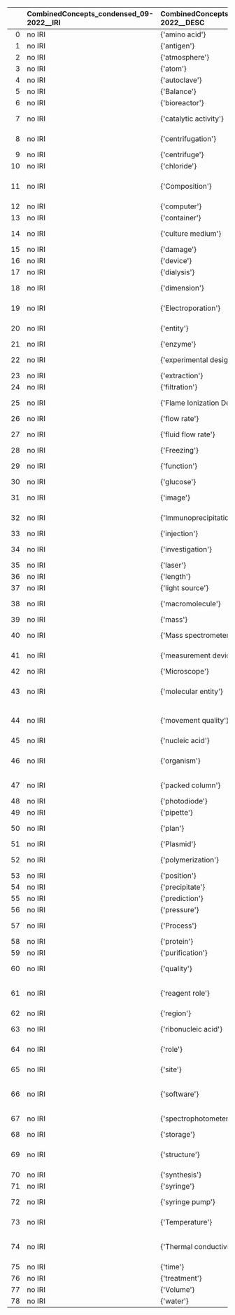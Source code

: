 |    | CombinedConcepts_condensed_09-2022__IRI   | CombinedConcepts_condensed_09-2022__DESC   | OBI_IRI                                     | OBI_DESC                                                       |
|---:|:------------------------------------------|:-------------------------------------------|:--------------------------------------------|:---------------------------------------------------------------|
|  0 | no IRI                                    | {'amino acid'}                             | http://purl.obolibrary.org/obo/CHEBI_33709  | {'label': 'amino acid'}                                        |
|  1 | no IRI                                    | {'antigen'}                                | http://purl.obolibrary.org/obo/OBI_1110034  | {'label': 'antigen'}                                           |
|  2 | no IRI                                    | {'atmosphere'}                             | http://purl.obolibrary.org/obo/OBI_0001498  | {'label': 'atmosphere'}                                        |
|  3 | no IRI                                    | {'atom'}                                   | http://purl.obolibrary.org/obo/CHEBI_33250  | {'label': 'atom'}                                              |
|  4 | no IRI                                    | {'autoclave'}                              | http://purl.obolibrary.org/obo/OBI_0001112  | {'label': 'autoclave'}                                         |
|  5 | no IRI                                    | {'Balance'}                                | http://purl.obolibrary.org/obo/OBI_0001135  | {'label': 'Balance'}                                           |
|  6 | no IRI                                    | {'bioreactor'}                             | http://purl.obolibrary.org/obo/OBI_0001046  | {'label': 'bioreactor'}                                        |
|  7 | no IRI                                    | {'catalytic activity'}                     | http://purl.obolibrary.org/obo/GO_0003824   | {'label': 'catalytic activity'}                                |
|  8 | no IRI                                    | {'centrifugation'}                         | http://purl.obolibrary.org/obo/OBI_0302886  | {'label': 'centrifugation'}                                    |
|  9 | no IRI                                    | {'centrifuge'}                             | http://purl.obolibrary.org/obo/OBI_0400106  | {'label': 'centrifuge'}                                        |
| 10 | no IRI                                    | {'chloride'}                               | http://purl.obolibrary.org/obo/CHEBI_17996  | {'label': 'chloride'}                                          |
| 11 | no IRI                                    | {'Composition'}                            | http://purl.obolibrary.org/obo/PATO_0000025 | {'label': 'Composition', 'prefLabel': 'Composition'}           |
| 12 | no IRI                                    | {'computer'}                               | http://purl.obolibrary.org/obo/OBI_0400107  | {'label': 'computer'}                                          |
| 13 | no IRI                                    | {'container'}                              | http://purl.obolibrary.org/obo/OBI_0000967  | {'label': 'container'}                                         |
| 14 | no IRI                                    | {'culture medium'}                         | http://purl.obolibrary.org/obo/OBI_0000079  | {'label': 'culture medium'}                                    |
| 15 | no IRI                                    | {'damage'}                                 | http://purl.obolibrary.org/obo/PATO_0001020 | {'label': 'damage'}                                            |
| 16 | no IRI                                    | {'device'}                                 | http://purl.obolibrary.org/obo/OBI_0000968  | {'label': 'device'}                                            |
| 17 | no IRI                                    | {'dialysis'}                               | http://purl.obolibrary.org/obo/OBI_0600052  | {'label': 'dialysis'}                                          |
| 18 | no IRI                                    | {'dimension'}                              | http://purl.obolibrary.org/obo/PATO_0000117 | {'altLabel': 'dimension'}                                      |
| 19 | no IRI                                    | {'Electroporation'}                        | http://purl.obolibrary.org/obo/OBI_0302912  | {'label': 'Electroporation'}                                   |
| 20 | no IRI                                    | {'entity'}                                 | http://purl.obolibrary.org/obo/BFO_0000001  | {'label': 'entity', 'prefLabel': 'entity'}                     |
| 21 | no IRI                                    | {'enzyme'}                                 | http://purl.obolibrary.org/obo/OBI_0000427  | {'label': 'enzyme'}                                            |
| 22 | no IRI                                    | {'experimental design'}                    | http://purl.obolibrary.org/obo/OBI_0500000  | {'label': 'experimental design'}                               |
| 23 | no IRI                                    | {'extraction'}                             | http://purl.obolibrary.org/obo/OBI_0302884  | {'label': 'extraction'}                                        |
| 24 | no IRI                                    | {'filtration'}                             | http://purl.obolibrary.org/obo/OBI_0302885  | {'label': 'filtration'}                                        |
| 25 | no IRI                                    | {'Flame Ionization Detector'}              | http://purl.obolibrary.org/obo/OBI_0000521  | {'label': 'Flame Ionization Detector'}                         |
| 26 | no IRI                                    | {'flow rate'}                              | http://purl.obolibrary.org/obo/PATO_0001574 | {'altLabel': 'flow rate'}                                      |
| 27 | no IRI                                    | {'fluid flow rate'}                        | http://purl.obolibrary.org/obo/PATO_0002243 | {'altLabel': 'fluid flow rate'}                                |
| 28 | no IRI                                    | {'Freezing'}                               | http://purl.obolibrary.org/obo/OBI_0001953  | {'label': 'Freezing'}                                          |
| 29 | no IRI                                    | {'function'}                               | http://purl.obolibrary.org/obo/BFO_0000034  | {'label': 'function', 'prefLabel': 'function'}                 |
| 30 | no IRI                                    | {'glucose'}                                | http://purl.obolibrary.org/obo/CHEBI_17234  | {'label': 'glucose'}                                           |
| 31 | no IRI                                    | {'image'}                                  | http://purl.obolibrary.org/obo/IAO_0000101  | {'label': 'image', 'prefLabel': 'image'}                       |
| 32 | no IRI                                    | {'Immunoprecipitation'}                    | http://purl.obolibrary.org/obo/OBI_0000690  | {'label': 'Immunoprecipitation'}                               |
| 33 | no IRI                                    | {'injection'}                              | http://purl.obolibrary.org/obo/OBI_0000426  | {'label': 'injection'}                                         |
| 34 | no IRI                                    | {'investigation'}                          | http://purl.obolibrary.org/obo/OBI_0000066  | {'label': 'investigation'}                                     |
| 35 | no IRI                                    | {'laser'}                                  | http://purl.obolibrary.org/obo/OBI_0400064  | {'label': 'laser'}                                             |
| 36 | no IRI                                    | {'length'}                                 | http://purl.obolibrary.org/obo/PATO_0000122 | {'altLabel': 'length'}                                         |
| 37 | no IRI                                    | {'light source'}                           | http://purl.obolibrary.org/obo/OBI_0400065  | {'label': 'light source'}                                      |
| 38 | no IRI                                    | {'macromolecule'}                          | http://purl.obolibrary.org/obo/CHEBI_33839  | {'label': 'macromolecule'}                                     |
| 39 | no IRI                                    | {'mass'}                                   | http://purl.obolibrary.org/obo/PATO_0000125 | {'altLabel': 'mass'}                                           |
| 40 | no IRI                                    | {'Mass spectrometer'}                      | http://purl.obolibrary.org/obo/OBI_0000049  | {'label': 'Mass spectrometer'}                                 |
| 41 | no IRI                                    | {'measurement device'}                     | http://purl.obolibrary.org/obo/OBI_0000832  | {'label': 'measurement device'}                                |
| 42 | no IRI                                    | {'Microscope'}                             | http://purl.obolibrary.org/obo/OBI_0400169  | {'label': 'Microscope'}                                        |
| 43 | no IRI                                    | {'molecular entity'}                       | http://purl.obolibrary.org/obo/CHEBI_23367  | {'label': 'molecular entity', 'prefLabel': 'molecular entity'} |
| 44 | no IRI                                    | {'movement quality'}                       | http://purl.obolibrary.org/obo/PATO_0001906 | {'label': 'movement quality', 'prefLabel': 'movement quality'} |
| 45 | no IRI                                    | {'nucleic acid'}                           | http://purl.obolibrary.org/obo/CHEBI_33696  | {'label': 'nucleic acid'}                                      |
| 46 | no IRI                                    | {'organism'}                               | http://purl.obolibrary.org/obo/OBI_0100026  | {'label': 'organism', 'prefLabel': 'organism'}                 |
| 47 | no IRI                                    | {'packed column'}                          | http://purl.obolibrary.org/obo/OBI_0000448  | {'label': 'packed column'}                                     |
| 48 | no IRI                                    | {'photodiode'}                             | http://purl.obolibrary.org/obo/OBI_0400083  | {'label': 'photodiode'}                                        |
| 49 | no IRI                                    | {'pipette'}                                | http://purl.obolibrary.org/obo/OBI_0002488  | {'label': 'pipette'}                                           |
| 50 | no IRI                                    | {'plan'}                                   | http://purl.obolibrary.org/obo/OBI_0000260  | {'label': 'plan', 'prefLabel': 'plan'}                         |
| 51 | no IRI                                    | {'Plasmid'}                                | http://purl.obolibrary.org/obo/OBI_0000430  | {'label': 'Plasmid'}                                           |
| 52 | no IRI                                    | {'polymerization'}                         | http://purl.obolibrary.org/obo/OBI_0302890  | {'label': 'polymerization'}                                    |
| 53 | no IRI                                    | {'position'}                               | http://purl.obolibrary.org/obo/PATO_0000140 | {'altLabel': 'position'}                                       |
| 54 | no IRI                                    | {'precipitate'}                            | http://purl.obolibrary.org/obo/OBI_0000286  | {'label': 'precipitate'}                                       |
| 55 | no IRI                                    | {'prediction'}                             | http://purl.obolibrary.org/obo/OBI_0302910  | {'label': 'prediction'}                                        |
| 56 | no IRI                                    | {'pressure'}                               | http://purl.obolibrary.org/obo/PATO_0001025 | {'altLabel': 'pressure'}                                       |
| 57 | no IRI                                    | {'Process'}                                | http://purl.obolibrary.org/obo/BFO_0000015  | {'label': 'Process', 'prefLabel': 'Process'}                   |
| 58 | no IRI                                    | {'protein'}                                | http://purl.obolibrary.org/obo/PR_000000001 | {'label': 'protein'}                                           |
| 59 | no IRI                                    | {'purification'}                           | http://purl.obolibrary.org/obo/OBI_0001505  | {'label': 'purification'}                                      |
| 60 | no IRI                                    | {'quality'}                                | http://purl.obolibrary.org/obo/BFO_0000019  | {'label': 'quality', 'prefLabel': 'quality'}                   |
| 61 | no IRI                                    | {'reagent role'}                           | http://purl.obolibrary.org/obo/OBI_0000086  | {'label': 'reagent role', 'prefLabel': 'reagent role'}         |
| 62 | no IRI                                    | {'region'}                                 | http://purl.obolibrary.org/obo/SO_0000001   | {'label': 'region'}                                            |
| 63 | no IRI                                    | {'ribonucleic acid'}                       | http://purl.obolibrary.org/obo/CHEBI_33697  | {'label': 'ribonucleic acid'}                                  |
| 64 | no IRI                                    | {'role'}                                   | http://purl.obolibrary.org/obo/BFO_0000023  | {'label': 'role', 'prefLabel': 'role'}                         |
| 65 | no IRI                                    | {'site'}                                   | http://purl.obolibrary.org/obo/BFO_0000029  | {'label': 'site', 'prefLabel': 'site'}                         |
| 66 | no IRI                                    | {'software'}                               | http://purl.obolibrary.org/obo/IAO_0000010  | {'label': 'software', 'prefLabel': 'software'}                 |
| 67 | no IRI                                    | {'spectrophotometer'}                      | http://purl.obolibrary.org/obo/OBI_0400115  | {'label': 'spectrophotometer'}                                 |
| 68 | no IRI                                    | {'storage'}                                | http://purl.obolibrary.org/obo/OBI_0302893  | {'label': 'storage'}                                           |
| 69 | no IRI                                    | {'structure'}                              | http://purl.obolibrary.org/obo/PATO_0000141 | {'label': 'structure', 'prefLabel': 'structure'}               |
| 70 | no IRI                                    | {'synthesis'}                              | http://purl.obolibrary.org/obo/OBI_0600040  | {'label': 'synthesis'}                                         |
| 71 | no IRI                                    | {'syringe'}                                | http://purl.obolibrary.org/obo/OBI_0000422  | {'label': 'syringe'}                                           |
| 72 | no IRI                                    | {'syringe pump'}                           | http://purl.obolibrary.org/obo/OBI_0400100  | {'label': 'syringe pump'}                                      |
| 73 | no IRI                                    | {'Temperature'}                            | http://purl.obolibrary.org/obo/PATO_0000146 | {'altLabel': 'Temperature'}                                    |
| 74 | no IRI                                    | {'Thermal conductivity detector'}          | http://purl.obolibrary.org/obo/OBI_0000466  | {'label': 'Thermal conductivity detector'}                     |
| 75 | no IRI                                    | {'time'}                                   | http://purl.obolibrary.org/obo/PATO_0000165 | {'label': 'time'}                                              |
| 76 | no IRI                                    | {'treatment'}                              | http://purl.obolibrary.org/obo/OGMS_0000090 | {'label': 'treatment'}                                         |
| 77 | no IRI                                    | {'Volume'}                                 | http://purl.obolibrary.org/obo/PATO_0000918 | {'altLabel': 'Volume'}                                         |
| 78 | no IRI                                    | {'water'}                                  | http://purl.obolibrary.org/obo/CHEBI_15377  | {'altLabel': 'water'}                                          |